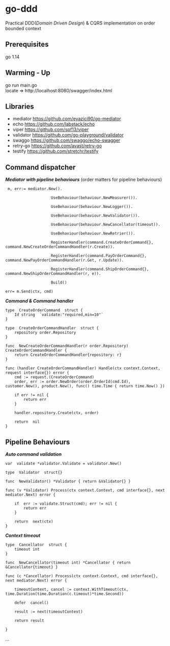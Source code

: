 



# go-ddd
Practical DDD(*Domain Driven Design*) & CQRS implementation on order bounded context


## Prerequisites
 go  1.14


## Warming - Up
 go run main.go <br/>
locate =>  http://localhost:8080/swagger/index.html 


## Libraries

 - mediator https://github.com/eyazici90/go-mediator
 - echo https://github.com/labstack/echo
 - viper https://github.com/spf13/viper
 -  validator https://github.com/go-playground/validator
 - swaggo https://github.com/swaggo/echo-swagger
 - retry-go https://github.com/avast/retry-go
 - testify https://github.com/stretchr/testify


 

## Command dispatcher 
***Mediator with pipeline behaviours*** (order matters for pipeline behaviours)

   

     m, err:= mediator.New().
    
					    UseBehaviour(behaviour.NewMeasurer()).
					    
					    UseBehaviour(behaviour.NewLogger()).
					    
					    UseBehaviour(behaviour.NewValidator()).
					    
					    UseBehaviour(behaviour.NewCancellator(timeout)).
					    
					    UseBehaviour(behaviour.NewRetrier()).
					    
					    RegisterHandler(command.CreateOrderCommand{}, command.NewCreateOrderCommandHandler(r.Create)).
					    
					    RegisterHandler(command.PayOrderCommand{}, command.NewPayOrderCommandHandler(r.Get, r.Update)).
					    
					    RegisterHandler(command.ShipOrderCommand{}, command.NewShipOrderCommandHandler(r, e)).
					    
					    Build()

    err= m.Send(ctx, cmd)
    
***Command & Command handler***
   
    type  CreateOrderCommand  struct { 
	    Id string  `validate:"required,min=10"` 
    }
     
    type  CreateOrderCommandHandler  struct { 
	    repository order.Repository 
    }
     
    func  NewCreateOrderCommandHandler(r order.Repository) CreateOrderCommandHandler { 
	    return CreateOrderCommandHandler{repository: r} 
    } 
    
    func (handler CreateOrderCommandHandler) Handle(ctx context.Context, request interface{}) error {
	    cmd := request.(CreateOrderCommand)
	    order, err := order.NewOrder(order.OrderId(cmd.Id), customer.New(), product.New(), func() time.Time { return time.Now() })
	     
	    if err != nil { 
		    return err 
	    } 
	    
	    handler.repository.Create(ctx, order) 
	    
	    return  nil 
    } 
## Pipeline Behaviours
***Auto command validation***

    var  validate *validator.Validate = validator.New()
    
    type  Validator  struct{}
    
    func  NewValidator() *Validator { return &Validator{} }
    
    func (v *Validator) Process(ctx context.Context, cmd interface{}, next mediator.Next) error {
    
	    if  err := validate.Struct(cmd); err != nil { 
		    return err 
	    } 
	    
	    return  next(ctx) 
    }

***Context timeout***

    type  Cancellator  struct { 
	    timeout int 
    } 
    
    func  NewCancellator(timeout int) *Cancellator { return &Cancellator{timeout} }
     
    func (c *Cancellator) Process(ctx context.Context, cmd interface{}, next mediator.Next) error {
     
	    timeoutContext, cancel := context.WithTimeout(ctx, time.Duration(time.Duration(c.timeout)*time.Second))
	    
	    defer  cancel() 
	    
	    result := next(timeoutContext)
	     
	    return result
    
    }

...
